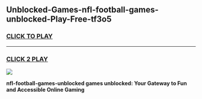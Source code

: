 
## Unblocked-Games-nfl-football-games-unblocked-Play-Free-tf3o5
<h3>
<a href="https://premium76.site?title=nfl-football-games-unblocked&ref=20A">CLICK TO PLAY</a></h3>
<hr>

<h3>
<a href="https://premium76.site?title=nfl-football-games-unblocked&ref=20A">CLICK 2 PLAY</a>
  
</h3>

<a href="https://premium76.site?title=nfl-football-games-unblocked&ref=20A"><img src="https://clearcache.store/games.png"></a>


**nfl-football-games-unblocked games unblocked: Your Gateway to Fun and Accessible Online Gaming**
